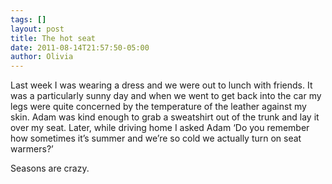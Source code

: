 ```yaml
---
tags: []
layout: post
title: The hot seat
date: 2011-08-14T21:57:50-05:00
author: Olivia
---
```


Last week I was wearing a dress and we were out to lunch with friends. It was a particularly sunny day and when we went to get back into the car my legs were quite concerned by the temperature of the leather against my skin. Adam was kind enough to grab a sweatshirt out of the trunk and lay it over my seat. Later, while driving home I asked Adam ‘Do you remember how sometimes it’s summer and we’re so cold we actually turn on seat warmers?’

Seasons are crazy.
